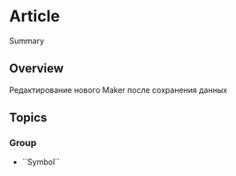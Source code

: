 # Article

<!--@START_MENU_TOKEN@-->Summary<!--@END_MENU_TOKEN@-->

## Overview

Редактирование нового Maker после сохранения данных

## Topics

### <!--@START_MENU_TOKEN@-->Group<!--@END_MENU_TOKEN@-->

- <!--@START_MENU_TOKEN@-->``Symbol``<!--@END_MENU_TOKEN@-->
